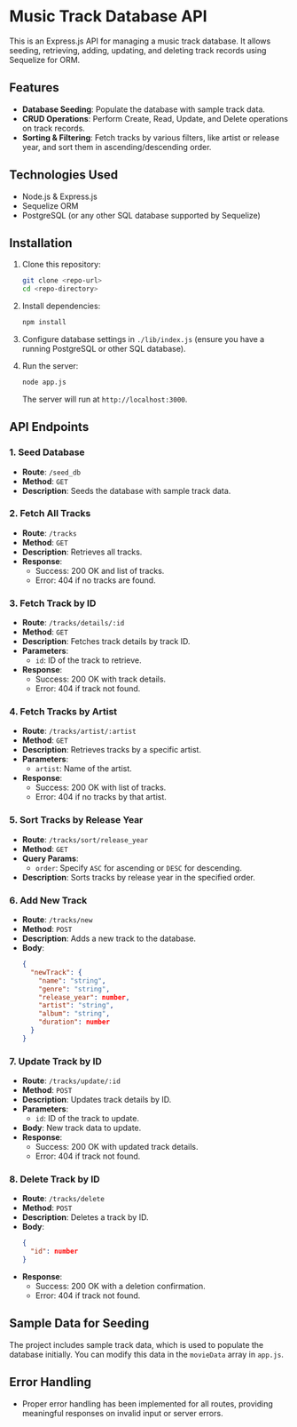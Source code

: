 # Music Track Database API

This is an Express.js API for managing a music track database. It allows seeding, retrieving, adding, updating, and deleting track records using Sequelize for ORM.

## Features

- **Database Seeding**: Populate the database with sample track data.
- **CRUD Operations**: Perform Create, Read, Update, and Delete operations on track records.
- **Sorting & Filtering**: Fetch tracks by various filters, like artist or release year, and sort them in ascending/descending order.

## Technologies Used

- Node.js & Express.js
- Sequelize ORM
- PostgreSQL (or any other SQL database supported by Sequelize)

## Installation

1. Clone this repository:
   ```bash
   git clone <repo-url>
   cd <repo-directory>
   ```

2. Install dependencies:
   ```bash
   npm install
   ```

3. Configure database settings in `./lib/index.js` (ensure you have a running PostgreSQL or other SQL database).

4. Run the server:
   ```bash
   node app.js
   ```

   The server will run at `http://localhost:3000`.

## API Endpoints

### 1. **Seed Database**

   - **Route**: `/seed_db`
   - **Method**: `GET`
   - **Description**: Seeds the database with sample track data.

### 2. **Fetch All Tracks**

   - **Route**: `/tracks`
   - **Method**: `GET`
   - **Description**: Retrieves all tracks.
   - **Response**:
     - Success: 200 OK and list of tracks.
     - Error: 404 if no tracks are found.

### 3. **Fetch Track by ID**

   - **Route**: `/tracks/details/:id`
   - **Method**: `GET`
   - **Description**: Fetches track details by track ID.
   - **Parameters**:
     - `id`: ID of the track to retrieve.
   - **Response**:
     - Success: 200 OK with track details.
     - Error: 404 if track not found.

### 4. **Fetch Tracks by Artist**

   - **Route**: `/tracks/artist/:artist`
   - **Method**: `GET`
   - **Description**: Retrieves tracks by a specific artist.
   - **Parameters**:
     - `artist`: Name of the artist.
   - **Response**:
     - Success: 200 OK with list of tracks.
     - Error: 404 if no tracks by that artist.

### 5. **Sort Tracks by Release Year**

   - **Route**: `/tracks/sort/release_year`
   - **Method**: `GET`
   - **Query Params**:
     - `order`: Specify `ASC` for ascending or `DESC` for descending.
   - **Description**: Sorts tracks by release year in the specified order.

### 6. **Add New Track**

   - **Route**: `/tracks/new`
   - **Method**: `POST`
   - **Description**: Adds a new track to the database.
   - **Body**:
     ```json
     {
       "newTrack": {
         "name": "string",
         "genre": "string",
         "release_year": number,
         "artist": "string",
         "album": "string",
         "duration": number
       }
     }
     ```

### 7. **Update Track by ID**

   - **Route**: `/tracks/update/:id`
   - **Method**: `POST`
   - **Description**: Updates track details by ID.
   - **Parameters**:
     - `id`: ID of the track to update.
   - **Body**: New track data to update.
   - **Response**:
     - Success: 200 OK with updated track details.
     - Error: 404 if track not found.

### 8. **Delete Track by ID**

   - **Route**: `/tracks/delete`
   - **Method**: `POST`
   - **Description**: Deletes a track by ID.
   - **Body**:
     ```json
     {
       "id": number
     }
     ```
   - **Response**:
     - Success: 200 OK with a deletion confirmation.
     - Error: 404 if track not found.

## Sample Data for Seeding

The project includes sample track data, which is used to populate the database initially. You can modify this data in the `movieData` array in `app.js`.

## Error Handling

- Proper error handling has been implemented for all routes, providing meaningful responses on invalid input or server errors.
